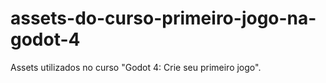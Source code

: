 # assets-do-curso-primeiro-jogo-na-godot-4
Assets utilizados no curso "Godot 4: Crie seu primeiro jogo".

